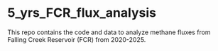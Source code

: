 # 5_yrs_FCR_flux_analysis
This repo contains the code and data to analyze methane fluxes from Falling Creek Reservoir (FCR) from 2020-2025.
